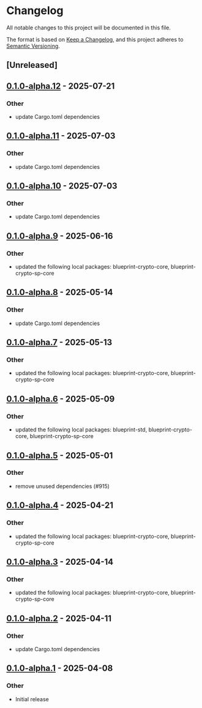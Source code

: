 # Changelog

All notable changes to this project will be documented in this file.

The format is based on [Keep a Changelog](https://keepachangelog.com/en/1.0.0/),
and this project adheres to [Semantic Versioning](https://semver.org/spec/v2.0.0.html).

## [Unreleased]

## [0.1.0-alpha.12](https://github.com/tangle-network/blueprint/compare/blueprint-crypto-tangle-pair-signer-v0.1.0-alpha.11...blueprint-crypto-tangle-pair-signer-v0.1.0-alpha.12) - 2025-07-21

### Other

- update Cargo.toml dependencies

## [0.1.0-alpha.11](https://github.com/tangle-network/blueprint/compare/blueprint-crypto-tangle-pair-signer-v0.1.0-alpha.10...blueprint-crypto-tangle-pair-signer-v0.1.0-alpha.11) - 2025-07-03

### Other

- update Cargo.toml dependencies

## [0.1.0-alpha.10](https://github.com/tangle-network/blueprint/compare/blueprint-crypto-tangle-pair-signer-v0.1.0-alpha.9...blueprint-crypto-tangle-pair-signer-v0.1.0-alpha.10) - 2025-07-03

### Other

- update Cargo.toml dependencies

## [0.1.0-alpha.9](https://github.com/tangle-network/blueprint/compare/blueprint-crypto-tangle-pair-signer-v0.1.0-alpha.8...blueprint-crypto-tangle-pair-signer-v0.1.0-alpha.9) - 2025-06-16

### Other

- updated the following local packages: blueprint-crypto-core, blueprint-crypto-sp-core

## [0.1.0-alpha.8](https://github.com/tangle-network/blueprint/compare/blueprint-crypto-tangle-pair-signer-v0.1.0-alpha.7...blueprint-crypto-tangle-pair-signer-v0.1.0-alpha.8) - 2025-05-14

### Other

- update Cargo.toml dependencies

## [0.1.0-alpha.7](https://github.com/tangle-network/blueprint/compare/blueprint-crypto-tangle-pair-signer-v0.1.0-alpha.6...blueprint-crypto-tangle-pair-signer-v0.1.0-alpha.7) - 2025-05-13

### Other

- updated the following local packages: blueprint-crypto-core, blueprint-crypto-sp-core

## [0.1.0-alpha.6](https://github.com/tangle-network/blueprint/compare/blueprint-crypto-tangle-pair-signer-v0.1.0-alpha.5...blueprint-crypto-tangle-pair-signer-v0.1.0-alpha.6) - 2025-05-09

### Other

- updated the following local packages: blueprint-std, blueprint-crypto-core, blueprint-crypto-sp-core

## [0.1.0-alpha.5](https://github.com/tangle-network/blueprint/compare/blueprint-crypto-tangle-pair-signer-v0.1.0-alpha.4...blueprint-crypto-tangle-pair-signer-v0.1.0-alpha.5) - 2025-05-01

### Other

- remove unused dependencies (#915)

## [0.1.0-alpha.4](https://github.com/tangle-network/blueprint/compare/blueprint-crypto-tangle-pair-signer-v0.1.0-alpha.3...blueprint-crypto-tangle-pair-signer-v0.1.0-alpha.4) - 2025-04-21

### Other

- updated the following local packages: blueprint-crypto-core, blueprint-crypto-sp-core

## [0.1.0-alpha.3](https://github.com/tangle-network/blueprint/compare/blueprint-crypto-tangle-pair-signer-v0.1.0-alpha.2...blueprint-crypto-tangle-pair-signer-v0.1.0-alpha.3) - 2025-04-14

### Other

- updated the following local packages: blueprint-crypto-core, blueprint-crypto-sp-core

## [0.1.0-alpha.2](https://github.com/tangle-network/blueprint/compare/blueprint-crypto-tangle-pair-signer-v0.1.0-alpha.1...blueprint-crypto-tangle-pair-signer-v0.1.0-alpha.2) - 2025-04-11

### Other

- update Cargo.toml dependencies

## [0.1.0-alpha.1](https://github.com/tangle-network/blueprint/releases/tag/blueprint-crypto-tangle-pair-signer-v0.1.0-alpha.1) - 2025-04-08

### Other

- Initial release
